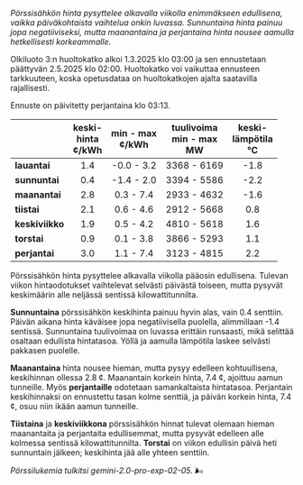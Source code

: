 *Pörssisähkön hinta pysyttelee alkavalla viikolla enimmäkseen edullisena, vaikka päiväkohtaista vaihtelua onkin luvassa. Sunnuntaina hinta painuu jopa negatiiviseksi, mutta maanantaina ja perjantaina hinta nousee aamulla hetkellisesti korkeammalle.*


Olkiluoto 3:n huoltokatko alkoi 1.3.2025 klo 03:00 ja sen ennustetaan päättyvän 2.5.2025 klo 02:00. Huoltokatko voi vaikuttaa ennusteen tarkkuuteen, koska opetusdataa on huoltokatkojen ajalta saatavilla rajallisesti.

Ennuste on päivitetty perjantaina klo 03:13.

|    | keski-<br>hinta<br>¢/kWh | min - max<br>¢/kWh | tuulivoima<br>min - max<br>MW | keski-<br>lämpötila<br>°C |
|:-------------|:----------------:|:----------------:|:-------------:|:-------------:|
| **lauantai**  | 1.4 | -0.0 - 3.2  | 3368 - 6169 | -1.8 |
| **sunnuntai** | 0.4 | -1.4 - 2.0  | 3394 - 5586 | -2.2 |
| **maanantai** | 2.8 | 0.3 - 7.4  | 2933 - 4632 | -1.6 |
| **tiistai**   | 2.1 | 0.6 - 4.6  | 2912 - 5668 | 0.8  |
| **keskiviikko**| 1.9 | 0.5 - 4.2  | 4810 - 5618 | 1.6  |
| **torstai**   | 0.9 | 0.1 - 3.8  | 3866 - 5293 | 1.1  |
| **perjantai**  | 3.0 | 1.1 - 7.4  | 3123 - 4815 | 2.2  |

Pörssisähkön hinta pysyttelee alkavalla viikolla pääosin edullisena. Tulevan viikon hintaodotukset vaihtelevat selvästi päivästä toiseen, mutta pysyvät keskimäärin alle neljässä sentissä kilowattitunnilta.

**Sunnuntaina** pörssisähkön keskihinta painuu hyvin alas, vain 0.4 senttiin. Päivän aikana hinta käväisee jopa negatiivisella puolella, alimmillaan -1.4 sentissä. Sunnuntaina tuulivoimaa on luvassa erittäin runsaasti, mikä selittää osaltaan edullista hintatasoa. Yöllä ja aamulla lämpötila laskee selvästi pakkasen puolelle.

**Maanantaina** hinta nousee hieman, mutta pysyy edelleen kohtuullisena, keskihinnan ollessa 2.8 ¢. Maanantain korkein hinta, 7.4 ¢, ajoittuu aamun tunneille. Myös **perjantaille** odotetaan samankaltaista hintatasoa. Perjantain keskihinnaksi on ennustettu tasan kolme senttiä, ja päivän korkein hinta, 7.4 ¢, osuu niin ikään aamun tunneille.

**Tiistaina** ja **keskiviikkona** pörssisähkön hinnat tulevat olemaan hieman maanantaita ja perjantaita edullisemmat, mutta pysyvät edelleen alle kolmessa sentissä kilowattitunnilta. **Torstai** on viikon edullisin päivä heti sunnuntain jälkeen; keskihinta jää alle yhteen senttiin.

*Pörssilukemia tulkitsi gemini-2.0-pro-exp-02-05.* 🌬️

